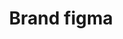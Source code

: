 ---
title: Brand figma
tags: ["brand", "figma", "design", "prototyping", "collaboration", "UI/UX", "web"]
icon: brand-figma
svg: '<svg xmlns="http://www.w3.org/2000/svg" width="24" height="24" fill="none" viewBox="0 0 24 24" stroke-width="1.5" stroke-linecap="round" stroke-linejoin="round" stroke="currentColor"><path d="M6 6a3 3 0 0 1 3-3h3v6H9a3 3 0 0 1-3-3Zm6-3h3a3 3 0 0 1 0 6h-3V3Z"/><path d="M12 12a3.001 3.001 0 0 1 5.121-2.121A3 3 0 1 1 12.001 12v0Zm-6 6a3 3 0 0 1 3-3h3v3a3 3 0 0 1-6 0Zm0-6a3 3 0 0 1 3-3h3v6H9a3 3 0 0 1-3-3Z"/></svg>'
---